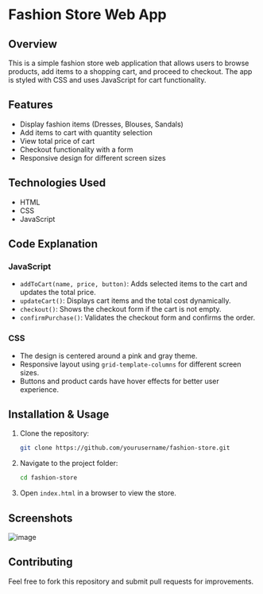 # Fashion Store Web App

## Overview
This is a simple fashion store web application that allows users to browse products, add items to a shopping cart, and proceed to checkout. The app is styled with CSS and uses JavaScript for cart functionality.

## Features
- Display fashion items (Dresses, Blouses, Sandals)
- Add items to cart with quantity selection
- View total price of cart
- Checkout functionality with a form
- Responsive design for different screen sizes

## Technologies Used
- HTML
- CSS
- JavaScript

## Code Explanation
### JavaScript
- `addToCart(name, price, button)`: Adds selected items to the cart and updates the total price.
- `updateCart()`: Displays cart items and the total cost dynamically.
- `checkout()`: Shows the checkout form if the cart is not empty.
- `confirmPurchase()`: Validates the checkout form and confirms the order.

### CSS
- The design is centered around a pink and gray theme.
- Responsive layout using `grid-template-columns` for different screen sizes.
- Buttons and product cards have hover effects for better user experience.

## Installation & Usage
1. Clone the repository:
   ```bash
   git clone https://github.com/yourusername/fashion-store.git
   ```
2. Navigate to the project folder:
   ```bash
   cd fashion-store
   ```
3. Open `index.html` in a browser to view the store.

## Screenshots
![image](https://github.com/user-attachments/assets/dcffda93-f3a6-428b-a0e5-fa6a807a5fe6)


## Contributing
Feel free to fork this repository and submit pull requests for improvements.



